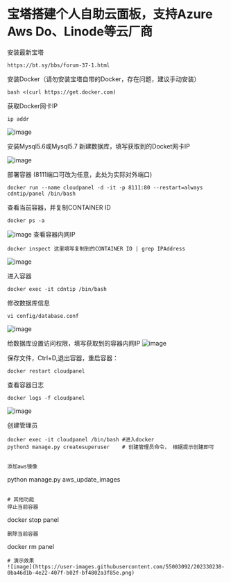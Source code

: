 # 宝塔搭建个人自助云面板，支持Azure Aws Do、Linode等云厂商

 安装最新宝塔
```
https://bt.sy/bbs/forum-37-1.html
```
安装Docker（请勿安装宝塔自带的Docker，存在问题，建议手动安装）
```
bash <(curl https://get.docker.com)
```
获取Docker网卡IP
```
ip addr
```
![image](https://user-images.githubusercontent.com/55003092/202549504-8d1677b3-f5b7-4f18-9d9d-8acfd7e409e7.png)

安装Mysql5.6或Mysql5.7
新建数据库，填写获取到的Docket网卡IP

![image](https://user-images.githubusercontent.com/55003092/202548791-a1952113-9c2f-441a-acdc-9a69aea30013.png)

部署容器 (8111端口可改为任意，此处为实际对外端口)
```
docker run --name cloudpanel -d -it -p 8111:80 --restart=always cdntip/panel /bin/bash
```
查看当前容器，并复制CONTAINER ID
```
docker ps -a
```
![image](https://user-images.githubusercontent.com/55003092/202549945-52c6bf37-680b-42ca-8761-2320e91fad72.png)
查看容器内网IP
```
docker inspect 这里填写复制到的CONTAINER ID | grep IPAddress
```
![image](https://user-images.githubusercontent.com/55003092/202550288-ec5f3ed0-0d04-4bfe-ab7e-e1161439280e.png)

进入容器
```
docker exec -it cdntip /bin/bash
```
修改数据库信息
```
vi config/database.conf
```
![image](https://user-images.githubusercontent.com/55003092/202548258-b8efd278-c3df-484f-b6f9-14985742d139.png)

给数据库设置访问权限，填写获取到的容器内网IP
![image](https://user-images.githubusercontent.com/55003092/202551212-5cea473a-9dff-46e5-b706-885c391a81ef.png)

保存文件，Ctrl+D,退出容器，重启容器：
```
docker restart cloudpanel
```
查看容器日志
```
docker logs -f cloudpanel
```
![image](https://user-images.githubusercontent.com/55003092/202546952-c037ef4b-3c89-4e92-b0d7-64f2ebfa49d2.png)

创建管理员
```
docker exec -it cloudpanel /bin/bash #进入docker
python3 manage.py createsuperuser    # 创建管理员命令， 根据提示创建即可


添加aws镜像
```
python manage.py aws_update_images
```

# 其他功能
停止当前容器 
```
docker stop panel
```
删除当前容器
```
docker rm panel
```
# 演示效果
![image](https://user-images.githubusercontent.com/55003092/202330238-0ba46d1b-4e22-407f-b02f-bf4802a3f85e.png)

